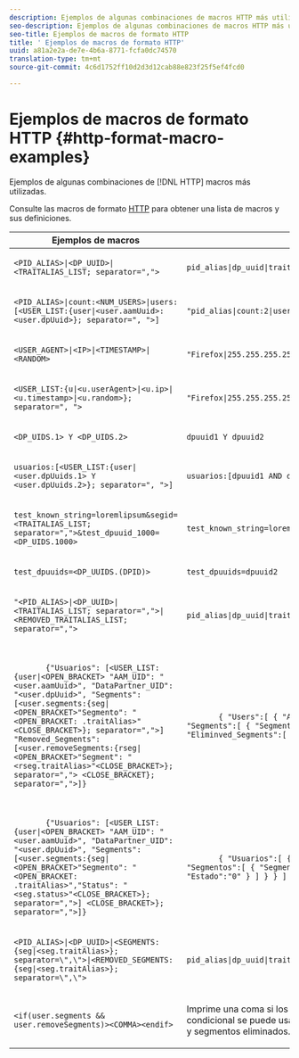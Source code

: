 ```yaml
---
description: Ejemplos de algunas combinaciones de macros HTTP más utilizadas.
seo-description: Ejemplos de algunas combinaciones de macros HTTP más utilizadas.
seo-title: Ejemplos de macros de formato HTTP
title: ' Ejemplos de macros de formato HTTP'
uuid: a81a2e2a-de7e-4b6a-8771-fcfa0dc74570
translation-type: tm+mt
source-git-commit: 4c6d1752ff10d2d3d12cab88e823f25f5ef4fcd0

---
```



# Ejemplos de macros de formato HTTP {#http-format-macro-examples}

Ejemplos de algunas combinaciones de [!DNL HTTP] macros más utilizadas.

Consulte las macros de formato [HTTP](../formats/web-formats.md) para obtener una lista de macros y sus definiciones.

<table id="table_D5FAC5D056ED49D79FA883197EF8F42E"> 
 <thead> 
  <tr> 
   <th colname="col1" class="entry"> Ejemplos de macros </th> 
   <th colname="col2" class="entry"> Formato de salida </th> 
  </tr> 
 </thead>
 <tbody> 
  <tr> 
   <td colname="col1"> <p> <code>&lt;PID_ALIAS&gt;|&lt;DP_UUID&gt;|&lt;TRAITALIAS_LIST; separator=","&gt;</code> </p> </td> 
   <td colname="col2"> <p> <code>pid_alias|dp_uuid|trait_1,trait_2</code> </p> </td> 
  </tr> 
  <tr> 
   <td colname="col1"> <p> <code>&lt;PID_ALIAS&gt;|count:&lt;NUM_USERS&gt;|users:[&lt;USER_LIST:{user|&lt;user.aamUuid&gt;:&lt;user.dpUuid&gt;}; separator=", "&gt;]</code> </p> </td> 
   <td colname="col2"> <p> <code>"pid_alias|count:2|users:[uuid1:dpuuid1, uuid2:dpuuid2]"</code> </p> </td> 
  </tr> 
  <tr> 
   <td colname="col1"> <p> <code>&lt;USER_AGENT&gt;|&lt;IP&gt;|&lt;TIMESTAMP&gt;|&lt;RANDOM&gt;</code> </p> </td> 
   <td colname="col2"> <p> <code>"Firefox|255.255.255.255|1395758143|42341"</code> </p> </td> 
  </tr> 
  <tr> 
   <td colname="col1"> <p> <code>&lt;USER_LIST:{u|&lt;u.userAgent&gt;|&lt;u.ip&gt;|&lt;u.timestamp&gt;|&lt;u.random&gt;}; separator=", "&gt;</code> </p> </td> 
   <td colname="col2"> <p> <code>"Firefox|255.255.255.255|1395758143|42341"</code> </p> </td> 
  </tr> 
  <tr> 
   <td colname="col1"> <p> <code>&lt;DP_UIDS.1&gt; Y &lt;DP_UIDS.2&gt;</code> </p> </td> 
   <td colname="col2"> <p> <code>dpuuid1 Y dpuuid2</code> </p> </td> 
  </tr> 
  <tr> 
   <td colname="col1"> <p> <code>usuarios:[&lt;USER_LIST:{user|&lt;user.dpUuids.1&gt; Y &lt;user.dpUuids.2&gt;}; separator=", "&gt;]</code> </p> </td> 
   <td colname="col2"> <p> <code>usuarios:[dpuuid1 AND dpuuid2]</code> </p> </td> 
  </tr> 
  <tr> 
   <td colname="col1"> <p> <code>test_known_string=loremlipsum&amp;segid=&lt;TRAITALIAS_LIST; separator=","&gt;&amp;test_dpuuid_1000=&lt;DP_UIDS.1000&gt;</code> </p> </td> 
   <td colname="col2"> <p> <code>test_known_string=loremlipsum&amp;segid=trait_1,trait_2&amp;test_dpuuid_1000=dpuuid_1000</code> </p> </td> 
  </tr> 
  <tr> 
   <td colname="col1"> <p> <code>test_dpuuids=&lt;DP_UUIDS.(DPID)&gt;</code> </p> </td> 
   <td colname="col2"> <p> <code>test_dpuuids=dpuuid2</code> </p> </td> 
  </tr> 
  <tr> 
   <td colname="col1"> <p> <code>"&lt;PID_ALIAS&gt;|&lt;DP_UUID&gt;|&lt;TRAITALIAS_LIST; separator=","&gt;|&lt;REMOVED_TRAITALIAS_LIST; separator=","&gt;</code> </p> </td> 
   <td colname="col2"> <p> <code>pid_alias|dp_uuid|trait_1,trait_2|trait_3,trait_4</code> </p> </td> 
  </tr> 
  <tr> 
   <td colname="col1"> <p> 
     <code>
       {"Usuarios": [&lt;USER_LIST:{user|&lt;OPEN_BRACKET&gt; "AAM_UID": "&lt;user.aamUuid&gt;", "DataPartner_UID": "&lt;user.dpUuid&gt;", "Segments": [&lt;user.segments:{seg|&lt;OPEN_BRACKET&gt;"Segmento": "&lt;OPEN_BRACKET: .traitAlias&gt;"&lt;CLOSE_BRACKET&gt;}; separator=","&gt;] "Removed_Segments": [&lt;user.removeSegments:{rseg|&lt;OPEN_BRACKET&gt;"Segment": "&lt;rseg.traitAlias&gt;"&lt;CLOSE_BRACKET&gt;}; separator=","&gt; &lt;CLOSE_BRACKET}; separator=","&gt;]} </code> </p> </td> 
   <td colname="col2"> <p> 
     <code>
       { "Users":[ { "AAM_UUID":"uuid1", "DataPartner_UUID":"dpuuid1", "Segments":[ { "Segment":"alias1" }, { "Segment":"alias2" } ], "Eliminved_Segments":[ { "Segment":"alias3" }, { "Segment": alias4" } ] } ] } </code> </p> </td> 
  </tr> 
  <tr> 
   <td colname="col1"> <p> 
     <code>
       {"Usuarios": [&lt;USER_LIST:{user|&lt;OPEN_BRACKET&gt; "AAM_UID": "&lt;user.aamUuid&gt;", "DataPartner_UID": "&lt;user.dpUuid&gt;", "Segments": [&lt;user.segments:{seg|&lt;OPEN_BRACKET&gt;"Segmento": "&lt;OPEN_BRACKET: .traitAlias&gt;","Status": "&lt;seg.status&gt;"&lt;CLOSE_BRACKET&gt;}; separator=","&gt;] &lt;CLOSE_BRACKET&gt;}; separator=","&gt;]} </code> </p> </td> 
   <td colname="col2"> <p> 
     <code>
       { "Usuarios":[ { "AAM_UUID":"uuid1", "DataPartner_UUID":"dpuuid1", "Segmentos":[ { "Segmento":"alias1" "Estado":"1" }, { "Segmento":"alias2" "Estado":"0" } ] } } ] } </code> </p> </td> 
  </tr> 
  <tr> 
   <td colname="col1"> <p> <code>&lt;PID_ALIAS&gt;|&lt;DP_UUID&gt;|&lt;SEGMENTS:{seg|&lt;seg.traitAlias&gt;}; separator=\",\"&gt;|&lt;REMOVED_SEGMENTS:{seg|&lt;seg.traitAlias&gt;}; separator=\",\"&gt;</code> </p> </td> 
   <td colname="col2"> <p> <code>pid_alias|dp_uuid|trait_1,trait_2|trait_3,trait_4</code> </p> </td> 
  </tr> 
  <tr> 
   <td colname="col1"> <p> <code>&lt;if(user.segments &amp;&amp; user.removeSegments)&gt;&lt;COMMA&gt;&lt;endif&gt;</code> </p> </td> 
   <td colname="col2"> <p>Imprime una coma si los campos <code>segmentos</code> y <code>removeSegments</code> no están vacíos. Este condicional se puede usar para solicitudes POST al concatenar listas para segmentos y segmentos eliminados. </p> </td> 
  </tr> 
 </tbody> 
</table>
